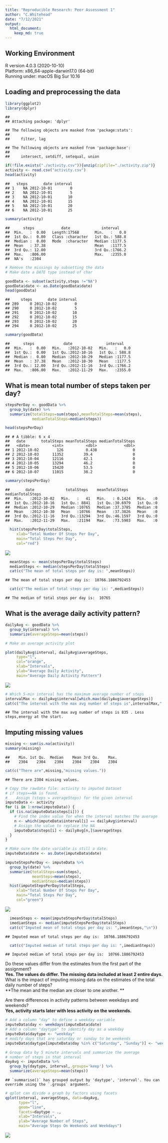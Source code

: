 ```yaml
---
title: "Reproducible Research: Peer Assessment 1"
author: "C.Whitehead"
date: "7/12/2021"
output: 
  html_document:
    keep_md: true
---
```

## Working Environment
R version 4.0.3 (2020-10-10)  
Platform: x86_64-apple-darwin17.0 (64-bit)  
Running under: macOS Big Sur 10.16  

## Loading and preprocessing the data

```r
library(ggplot2)
library(dplyr)
```

```
## 
## Attaching package: 'dplyr'
```

```
## The following objects are masked from 'package:stats':
## 
##     filter, lag
```

```
## The following objects are masked from 'package:base':
## 
##     intersect, setdiff, setequal, union
```

```r
if(!file.exists("./activity.csv")){unzip(zipfile="./activity.zip")}
activity <- read.csv("activity.csv")
head(activity)
```

```
##   steps       date interval
## 1    NA 2012-10-01        0
## 2    NA 2012-10-01        5
## 3    NA 2012-10-01       10
## 4    NA 2012-10-01       15
## 5    NA 2012-10-01       20
## 6    NA 2012-10-01       25
```

```r
summary(activity)
```

```
##      steps            date              interval     
##  Min.   :  0.00   Length:17568       Min.   :   0.0  
##  1st Qu.:  0.00   Class :character   1st Qu.: 588.8  
##  Median :  0.00   Mode  :character   Median :1177.5  
##  Mean   : 37.38                      Mean   :1177.5  
##  3rd Qu.: 12.00                      3rd Qu.:1766.2  
##  Max.   :806.00                      Max.   :2355.0  
##  NA's   :2304
```

```r
# Remove the missings by subsetting the data 
# Make date a DATE type instead of char

goodData <- subset(activity,steps !="NA")
goodData$date <- as.Date(goodData$date)
head(goodData)
```

```
##     steps       date interval
## 289     0 2012-10-02        0
## 290     0 2012-10-02        5
## 291     0 2012-10-02       10
## 292     0 2012-10-02       15
## 293     0 2012-10-02       20
## 294     0 2012-10-02       25
```

```r
summary(goodData)
```

```
##      steps             date               interval     
##  Min.   :  0.00   Min.   :2012-10-02   Min.   :   0.0  
##  1st Qu.:  0.00   1st Qu.:2012-10-16   1st Qu.: 588.8  
##  Median :  0.00   Median :2012-10-29   Median :1177.5  
##  Mean   : 37.38   Mean   :2012-10-30   Mean   :1177.5  
##  3rd Qu.: 12.00   3rd Qu.:2012-11-16   3rd Qu.:1766.2  
##  Max.   :806.00   Max.   :2012-11-29   Max.   :2355.0
```
## What is mean total number of steps taken per day?

```r
stepsPerDay <- goodData %>% 
  group_by(date) %>% 
  summarize(totalSteps=sum(steps),meanTotalSteps=mean(steps),
            medianTotalSteps=median(steps))

head(stepsPerDay)
```

```
## # A tibble: 6 x 4
##   date       totalSteps meanTotalSteps medianTotalSteps
##   <date>          <int>          <dbl>            <dbl>
## 1 2012-10-02        126          0.438                0
## 2 2012-10-03      11352         39.4                  0
## 3 2012-10-04      12116         42.1                  0
## 4 2012-10-05      13294         46.2                  0
## 5 2012-10-06      15420         53.5                  0
## 6 2012-10-07      11015         38.2                  0
```

```r
summary(stepsPerDay)
```

```
##       date              totalSteps    meanTotalSteps    medianTotalSteps
##  Min.   :2012-10-02   Min.   :   41   Min.   : 0.1424   Min.   :0       
##  1st Qu.:2012-10-16   1st Qu.: 8841   1st Qu.:30.6979   1st Qu.:0       
##  Median :2012-10-29   Median :10765   Median :37.3785   Median :0       
##  Mean   :2012-10-30   Mean   :10766   Mean   :37.3826   Mean   :0       
##  3rd Qu.:2012-11-16   3rd Qu.:13294   3rd Qu.:46.1597   3rd Qu.:0       
##  Max.   :2012-11-29   Max.   :21194   Max.   :73.5903   Max.   :0
```

```r
  hist(stepsPerDay$totalSteps, 
     xlab="Total Number Of Steps Per Day", 
     main="Total Steps Per Day",
     col="red")
```

![](PA1_template_files/figure-html/meanStepsPerDay-1.png)<!-- -->

```r
  meanSteps <- mean(stepsPerDay$totalSteps)
  medianSteps <- median(stepsPerDay$totalSteps)
  cat(c("The mean of total steps per day is: ",meanSteps))
```

```
## The mean of total steps per day is:  10766.1886792453
```

```r
  cat(c("The median of total steps per day is: ",medianSteps))
```

```
## The median of total steps per day is:  10765
```


## What is the average daily activity pattern?

```r
dailyAvg <- goodData %>%
  group_by(interval) %>%
  summarize(averageSteps=mean(steps))

# Make an average activity plot

plot(dailyAvg$interval, dailyAvg$averageSteps, 
     type="l",
     col="orange",
     xlab="Intervals",
     ylab="Average Daily Activity",
     main="Average Daily Activity Pattern")
```

![](PA1_template_files/figure-html/dailyAverage-1.png)<!-- -->

```r
# Which 5-min interval has the maximum average number of steps
intervalMax <- dailyAvg$interval[which.max(dailyAvg$averageSteps)]
cat(c("The interval with the max avg number of steps is",intervalMax,". Less steps,energy at the start."))
```

```
## The interval with the max avg number of steps is 835 . Less steps,energy at the start.
```

## Imputing missing values

```r
missing <- sum(is.na(activity))
summary(missing)
```

```
##    Min. 1st Qu.  Median    Mean 3rd Qu.    Max. 
##    2304    2304    2304    2304    2304    2304
```

```r
cat(c("There are",missing,"missing values."))
```

```
## There are 2304 missing values.
```

```r
# Copy the rawdata file: activity to imputed Dataset
# if steps==NA is found.
#    Assign (steps = averageSteps) for the given interval
imputeData <- activity
for (i in 1:nrow(imputeData)) {
  if (is.na(imputeData$steps[i])) {
    # Find the index value for when the interval matches the average
    n <- which(imputeData$interval[i] == dailyAvg$interval)
    # Assign the value to replace the NA
    imputeData$steps[i] <- dailyAvg[n,]$averageSteps
  }
}

# Make sure the date variable is still a date.
imputeData$date <- as.Date(imputeData$date)
```

```r
imputeStepsPerDay <- imputeData %>% 
  group_by(date) %>% 
  summarize(totalSteps=sum(steps),
            meanSteps=mean(steps),
            medianSteps=median(steps))
  hist(imputeStepsPerDay$totalSteps, 
     xlab="Total Number Of Steps Per Day", 
     main="Total Steps Per Day",
     col="green")
```

![](PA1_template_files/figure-html/plotStepsPerDay-1.png)<!-- -->

```r
  imeanSteps <- mean(imputeStepsPerDay$totalSteps)
  imedianSteps <- median(imputeStepsPerDay$totalSteps)
  cat(c("Imputed mean of total steps per day is: ",imeanSteps,"\n"))
```

```
## Imputed mean of total steps per day is:  10766.1886792453
```

```r
  cat(c("Imputed median of total steps per day is: ",imedianSteps))
```

```
## Imputed median of total steps per day is:  10766.1886792453
```
Do these values differ from the estimates from the first part of the assignment?  
**Yes. The values do differ. The missing data included at least 2 entire days.**  
What is the impact of imputing missing data on the estimates of the total daily number of steps?      
**The mean and the median are closer to one another. **

Are there differences in activity patterns between weekdays and weekends?  
**Yes, activity starts later with less activity on the  weekends.**

```r
# Add a column "day" to define a weekday variable
imputeData$day <- weekdays(imputeData$date)
# Add a column "daytype" to identify day as a weekday
imputeData$daytype <- "weekday"
# modify days that are saturday or sunday to be weekends
imputeData$daytype[imputeData$day %in% c("Saturday", "Sunday")] <- "weekend"

# Group data by 5 minute intervals and summarize the average
# number of steps in that interval
dayAvg <- imputeData %>%
  group_by(daytype, interval,.groups='keep') %>%
  summarize(averageSteps=mean(steps))
```

```
## `summarise()` has grouped output by 'daytype', 'interval'. You can override using the `.groups` argument.
```

```r
# qplot can divide a graph by factors using facets
qplot(interval, averageSteps, data=dayAvg,
      type="l",
      geom="line",
      facets=daytype ~ .,
      xlab="Intervals",
      ylab="Average Number of Steps",
      main="Average Steps On Weekends and Weekdays")
```

![](PA1_template_files/figure-html/plotPattern-1.png)<!-- -->


